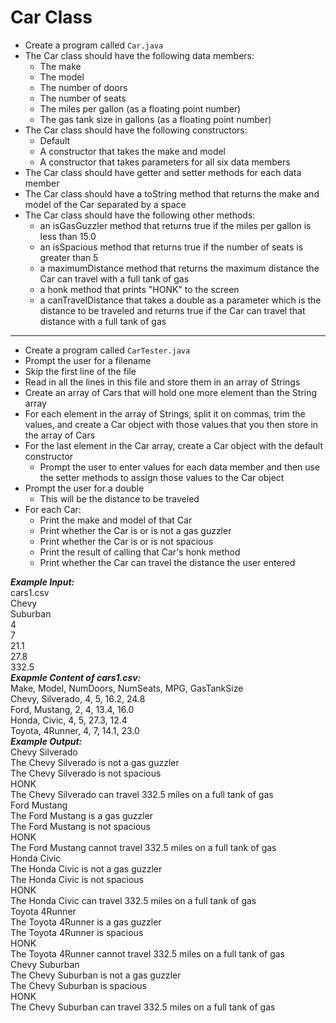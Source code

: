 # Car Class

- Create a program called `Car.java`
- The Car class should have the following data members:
  - The make
  - The model
  - The number of doors
  - The number of seats
  - The miles per gallon (as a floating point number)
  - The gas tank size in gallons (as a floating point number)
- The Car class should have the following constructors:
  - Default
  - A constructor that takes the make and model
  - A constructor that takes parameters for all six data members
- The Car class should have getter and setter methods for each data member
- The Car class should have a toString method that returns the make and model of the Car separated by a space
- The Car class should have the following other methods:
  - an isGasGuzzler method that returns true if the miles per gallon is less than 15.0
  - an isSpacious method that returns true if the number of seats is greater than 5
  - a maximumDistance method that returns the maximum distance the Car can travel with a full tank of gas
  - a honk method that prints "HONK" to the screen
  - a canTravelDistance that takes a double as a parameter which is the distance to be traveled and returns true if the Car can travel that distance with a full tank of gas
- - - -
* Create a program called `CarTester.java`
* Prompt the user for a filename
* Skip the first line of the file
* Read in all the lines in this file and store them in an array of Strings
* Create an array of Cars that will hold one more element than the String array
* For each element in the array of Strings, split it on commas, trim the values, and create a Car object with those values that you then store in the array of Cars
* For the last element in the Car array, create a Car object with the default constructor
  * Prompt the user to enter values for each data member and then use the setter methods to assign those values to the Car object
* Prompt the user for a double
  * This will be the distance to be traveled
* For each Car:
  * Print the make and model of that Car
  * Print whether the Car is or is not a gas guzzler
  * Print whether the Car is or is not spacious
  * Print the result of calling that Car's honk method
  * Print whether the Car can travel the distance the user entered

***Example Input:***\
cars1.csv\
Chevy\
Suburban\
4\
7\
21.1\
27.8\
332.5\
***Exapmle Content of cars1.csv:***\
Make, Model, NumDoors, NumSeats, MPG, GasTankSize\
Chevy, Silverado, 4, 5, 16.2, 24.8\
Ford, Mustang, 2, 4, 13.4, 16.0\
Honda, Civic, 4, 5, 27.3, 12.4\
Toyota, 4Runner, 4, 7, 14.1, 23.0\
***Example Output:***\
Chevy Silverado\
The Chevy Silverado is not a gas guzzler\
The Chevy Silverado is not spacious\
HONK\
The Chevy Silverado can travel 332.5 miles on a full tank of gas\
Ford Mustang\
The Ford Mustang is a gas guzzler\
The Ford Mustang is not spacious\
HONK\
The Ford Mustang cannot travel 332.5 miles on a full tank of gas\
Honda Civic\
The Honda Civic is not a gas guzzler\
The Honda Civic is not spacious\
HONK\
The Honda Civic can travel 332.5 miles on a full tank of gas\
Toyota 4Runner\
The Toyota 4Runner is a gas guzzler\
The Toyota 4Runner is spacious\
HONK\
The Toyota 4Runner cannot travel 332.5 miles on a full tank of gas\
Chevy Suburban\
The Chevy Suburban is not a gas guzzler\
The Chevy Suburban is spacious\
HONK\
The Chevy Suburban can travel 332.5 miles on a full tank of gas
